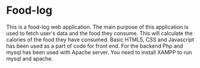 # Food-log
This is a food-log web application. The main purpose of this application is used to fetch user's data and the food they consume. This will calculate the calories of the food they have consumed.
Basic HTML5, CSS and Javascript has been used as a part of code for front end.
For the backend Php and mysql has been used with Apache server.
You need to install XAMPP to run mysql and apache.
